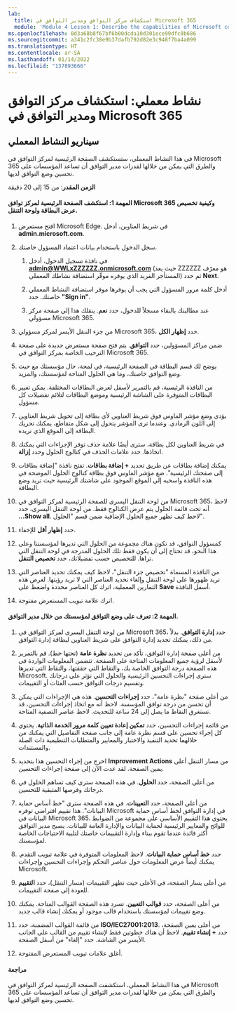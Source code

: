 ```yaml
---
lab:
  title: استكشاف مركز التوافق ومدير التوافق في Microsoft 365
  module: 'Module 4 Lesson 1: Describe the capabilities of Microsoft compliance solutions: Describe the compliance management capabilities in Microsoft'
ms.openlocfilehash: 0d3a68b8f67bf6b00dcda10d301ece99dfc0b686
ms.sourcegitcommit: a341c2fc38e9b37dafb792d82e3c948f7ba4a099
ms.translationtype: HT
ms.contentlocale: ar-SA
ms.lasthandoff: 01/14/2022
ms.locfileid: "137893666"
---
```

# <a name="lab-explore-the-microsoft-365-compliance-center--compliance-manager"></a>نشاط معملي: استكشاف مركز التوافق ومدير التوافق في Microsoft 365

## <a name="lab-scenario"></a>سيناريو النشاط المعملي
في هذا النشاط المعملي، ستستكشف الصفحة الرئيسية لمركز التوافق في Microsoft 365 والطرق التي يمكن من خلالها لقدرات مدير التوافق أن تساعد المؤسسات على تحسين وضع التوافق لديها.


**الزمن المقدر**: من 15 إلى 20 دقيقة

#### <a name="task-1-explore-the-microsoft-365-compliance-center-home-page-and-learn-to-customize-the-card-view-and-the-navigation-panel"></a>المهمة 1: استكشف الصفحة الرئيسية لمركز توافق Microsoft 365 وكيفية تخصيص عرض البطاقة ولوحة التنقل.

1.  افتح مستعرض Microsoft Edge. في شريط العناوين، أدخل **admin.microsoft.com**.

1. سجل الدخول باستخدام بيانات اعتماد المسؤول خاصتك.
    1. في نافذة تسجيل الدخول، أدخل **admin@WWLxZZZZZZ.onmicrosoft.com** (حيث يعد ZZZZZZ هو معرّف المستأجر الفريد الذي يوفره موفّر استضافة نشاطك المعملي) ثم حدد **Next**.
    
    1. أدخل كلمة مرور المسؤول التي يجب أن يوفرها موفر استضافة النشاط المعملي خاصتك. حدد **"Sign in"**.
    1. عند مطالبتك بالبقاء مسجلاً للدخول، حدد **نعم**. ينقلك هذا إلى صفحة مركز مسؤولي Microsoft 365.

1. من جزء التنقل الأيسر لمركز مسؤولي Microsoft 365، حدد **إظهار الكل**.

1. ضمن مراكز المسؤولين، حدد **التوافق**.  يتم فتح صفحة مستعرض جديدة على صفحة الترحيب الخاصة بمركز التوافق في Microsoft 365.  
1. يوضح لك قسم البطاقة في الصفحة الرئيسية، في لمحة، حال مؤسستك مع حيث وضع التوافق خاصتك، وما هي الحلول المتاحة لمؤسستك، والمزيد.
1. من النافذة الرئيسية، قم بالتمرير لأسفل لعرض البطاقات المختلفة. يمكن تغيير البطاقات المتوفرة على الشاشة الرئيسية وموضع البطاقات لتلائم تفضيلات كل مسؤول.  
1. يؤدي وضع مؤشر الماوس فوق شريط العناوين لأي بطاقة إلى تحويل شريط العناوين إلى اللون الرمادي.  وعندما ترى المؤشر يتحول إلى شكل متقاطع، يمكنك تحريك البطاقة إلى الموقع الذي تريده.
1. في شريط العناوين لكل بطاقة، سترى أيضًا علامة حذف توفر الإجراءات التي يمكنك اتخاذها.  حدد علامات الحذف في كتالوج الحلول وحدد **إزالة**.
1. يمكنك إضافة بطاقات عن طريق تحديد **+ إضافة بطاقات**.  تفتح نافذة "إضافة بطاقات إلى صفحتك الرئيسية".  ضع مؤشر الماوس فوق بطاقة كتالوج الحلول الموضحة في هذه النافذة واسحبه إلى الموقع الموجود على شاشتك الرئيسية حيث تريد وضع البطاقة.
1. من لوحة التنقل اليسرى للصفحة الرئيسية لمركز التوافق في Microsoft 365، لاحظ أنه تحت قائمة الحلول يتم عرض الكتالوج فقط.  من لوحة التنقل اليسرى، حدد **...Show all**.  لاحظ كيف تظهر جميع الحلول الإضافية ضمن قسم "الحلول".  
1. حدد **إظهار أقل** للإخفاء.
1. كمسؤول التوافق، قد تكون هناك مجموعة من الحلول التي تديرها لمؤسستنا وعلى هذا النحو، قد تحتاج إلى أن يكون فقط تلك الحلول المدرجة في لوحة التنقل التي تراها. للتخصيص حسب تفضيلاتك، حدد **تخصيص التنقل**.  
1. من النافذة المسماة "تخصيص جزء التنقل"، لاحظ كيف يمكنك تحديد العناصر التي تريد ظهورها على لوحة التنقل وإلغاء تحديد العناصر التي لا تريد رؤيتها. لغرض هذه التمارين المعملية، اترك كل العناصر محددة واضغط على **Save** أسفل النافذة.  
1. اترك علامة تبويب المستعرض مفتوحة.

#### <a name="task-2-learn-about-your-organizations-compliance-posture-through-compliance-manager"></a>المهمة 2: تعرف على وضع التوافق لمؤسستك من خلال مدير التوافق.

1. من لوحة التنقل اليسرى لمركز التوافق في Microsoft 365، حدد **إدارة التوافق**.  بدلاً من ذلك، يمكنك تحديد إدارة التوافق على شريط العناوين لبطاقة إدارة التوافق.

1. من أعلى صفحة إدارة التوافق، تأكد من تحديد **نظرة عامة** (تحتها خط). قم بالتمرير لأسفل لرؤية جميع المعلومات المتاحة على الصفحة.  تتضمن المعلومات الواردة في هذه الصفحة درجة التوافق الخاصة بك، والنقاط التي حققتها، والنقاط التي تديرها Microsoft.   سترى إجراءات التحسين الرئيسية والحلول التي تؤثر على درجاتك وتقسيم درجات التوافق حسب الفئات أو التقييمات.

1. من أعلى صفحة "نظرة عامة"، حدد **إجراءات التحسين**.  هذه هي الإجراءات التي يمكن أن تحسن من درجة توافق المؤسسة. لاحظ أنه مع اتخاذ إجراءات التحسين، قد تستغرق النقاط ما يصل إلى 24 ساعة للتحديث.  لاحظ عناصر التصفية المتاحة.

1. من قائمة إجراءات التحسين، حدد **تمكين إعادة تعيين كلمة مرور الخدمة الذاتية**.  يحتوي كل إجراء تحسين على قسم نظرة عامة إلى جانب صفحة التفاصيل التي يمكنك من خلالهما تحديد التنفيذ والاختبار والمعايير والمتطلبات التنظيمية ذات الصلة والمستندات.

1. اخرج من إجراء التحسين هذا بتحديد **Improvement Actions** من مسار التنقل أعلى يمين الصفحة.  لقد عدت الآن إلى صفحة إجراءات التحسين.

1. من أعلى الصفحة، حدد **الحلول**. في هذه الصفحة سترى كيف تساهم الحلول في درجاتك وفرصها المتبقية للتحسين.

1. من أعلى الصفحة، حدد **التعيينات**. في هذه الصفحة سترى "خط أساس حماية البيانات".  هذا تقييم افتراضي توفره Microsoft في إدارة التوافق لخط أساس حماية البيانات في Microsoft 365.  يحتوي هذا التقييم الأساسي على مجموعة من الضوابط للوائح والمعايير الرئيسية لحماية البيانات والإدارة العامة للبيانات. يصبح مدير التوافق أكثر فائدة عندما تقوم ببناء وإدارة التقييمات خاصتك لتلبية الاحتياجات الخاصة لمؤسستك.

1. حدد **خط أساس حماية البيانات**.  لاحظ المعلومات المتوفرة في علامة تبويب التقدم.  يمكنك أيضاً عرض المعلومات حول عناصر التحكم وإجراءات التحسين وإجراءات Microsoft.  

1. من أعلى يسار الصفحة، في الأعلى حيث تظهر التقييمات (مسار التنقل)، حدد **التقييم** للعودة إلى صفحة التقييمات.  

1. من أعلى الصفحة، حدد **قوالب التعيين**.  تسرد هذه الصفحة القوالب المتاحة. يمكنك وضع تقييمات لمؤسستك باستخدام قالب موجود أو يمكنك إنشاء قالب جديد.
 
1. من قائمة القوالب المضمنة، حدد **ISO/IEC27001:2013**. من أعلى يمين الصفحة، حدد **+ إنشاء تقييم**.  لاحظ أن هناك خطوتين فقط لإنشاء تقييم من القالب على الجانب الأيسر من الشاشة.  حدد "إلغاء" من أسفل الصفحة.

1. أغلق علامات تبويب المستعرض المفتوحة.


#### <a name="review"></a>مراجعة
في هذا النشاط المعملي، استكشفت الصفحة الرئيسية لمركز التوافق في Microsoft 365 والطرق التي يمكن من خلالها لقدرات مدير التوافق أن تساعد المؤسسات على تحسين وضع التوافق لديها.
